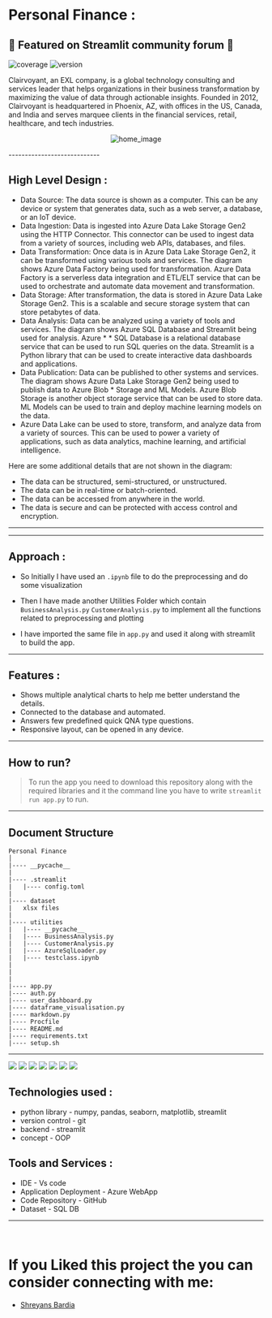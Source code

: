# Personal Finance : 

## 🌟 Featured on Streamlit community forum 🌟
![coverage](https://img.shields.io/badge/coverage-100%25-green) 
![version](https://img.shields.io/badge/version-0.4.1-blue)
<!-- everything tested  -->

Clairvoyant, an EXL company, is a global technology consulting and services leader that helps organizations in their business transformation by maximizing the value of data through actionable insights. Founded in 2012, Clairvoyant is headquartered in Phoenix, AZ, with offices in the US, Canada, and India and serves marquee clients in the financial services, retail, healthcare, and tech industries.
<p align = 'center' >
    <img alt = 'home_image' src = 'results/result.gif'>
</p>
----------------------------

## High Level Design :
* Data Source: The data source is shown as a computer. This can be any device or system that generates data, such as a web server, a database, or an IoT device.
* Data Ingestion: Data is ingested into Azure Data Lake Storage Gen2 using the HTTP Connector. This connector can be used to ingest data from a variety of sources, including web APIs, databases, and files.
* Data Transformation: Once data is in Azure Data Lake Storage Gen2, it can be transformed using various tools and services. The diagram shows Azure Data Factory being used for transformation. Azure Data Factory is a serverless data integration and ETL/ELT service that can be used to orchestrate and automate data movement and transformation.
* Data Storage: After transformation, the data is stored in Azure Data Lake Storage Gen2. This is a scalable and secure storage system that can store petabytes of data.
* Data Analysis: Data can be analyzed using a variety of tools and services. The diagram shows Azure SQL Database and Streamlit being used for analysis. Azure * * SQL Database is a relational database service that can be used to run SQL queries on the data. Streamlit is a Python library that can be used to create interactive data dashboards and applications.
* Data Publication: Data can be published to other systems and services. The diagram shows Azure Data Lake Storage Gen2 being used to publish data to Azure Blob * Storage and ML Models. Azure Blob Storage is another object storage service that can be used to store data. ML Models can be used to train and deploy machine learning models on the data.
* Azure Data Lake can be used to store, transform, and analyze data from a variety of sources. This can be used to power a variety of applications, such as data analytics, machine learning, and artificial intelligence.

Here are some additional details that are not shown in the diagram:
* The data can be structured, semi-structured, or unstructured.
* The data can be in real-time or batch-oriented.
* The data can be accessed from anywhere in the world.
* The data is secure and can be protected with access control and encryption.

------------------------------

----------------------------

## Approach : 

* So Initially I have used an <code>.ipynb</code> file to do the preprocessing and do some visualization

* Then I have made another Utilities Folder which contain <code>BusinessAnalysis.py</code> <code>CustomerAnalysis.py</code> to implement all the functions related to preprocessing and plotting

* I have imported the same file in <code>app.py</code> and used it along with streamlit to build the app.

------------------------------

## Features : 

* Shows multiple analytical charts to help me better understand the details.
* Connected to the database and automated. 
* Answers few predefined quick QNA type questions. 
* Responsive layout, can be opened in any device. 
------------------------------

## How to run? 

> To run the app you need to download this repository along with the required libraries and it the command line you have to write <code>streamlit run app.py</code> to run. 
------------------------------- 

## Document Structure 

```
Personal Finance 
│
|---- __pycache__
|
|---- .streamlit
|   |---- config.toml
|
|---- dataset 
|   xlsx files
|
|---- utilities
|   |---- __pycache__
|   |---- BusinessAnalysis.py
|   |---- CustomerAnalysis.py
|   |---- AzureSqlLoader.py
|   |---- testclass.ipynb
|   
|
|
|---- app.py
|---- auth.py
|---- user_dashboard.py
|---- dataframe_visualisation.py
|---- markdown.py
|---- Procfile 
|---- README.md
|---- requirements.txt
|---- setup.sh

```
---------------------
<p align="left">
    <img src="https://img.shields.io/badge/python%20-%2314354C.svg?&style=for-the-badge&logo=python&logoColor=white"/>
    <img src="https://img.shields.io/badge/pandas-%23150458.svg?style=for-the-badge&logo=pandas&logoColor=white">
    <img src="https://img.shields.io/badge/numpy-%23F7931E.svg?style=for-the-badge&logo=numpy&logoColor=white">
    <img src="https://img.shields.io/badge/streamlit-%23F05033.svg?style=for-the-badge&logo=streamlit&logoColor=white">
    <img src="https://img.shields.io/badge/plotly-%037FFC.svg?style=for-the-badge&logo=plotly&logoColor=white">
    <img src="https://img.shields.io/badge/vscode-%23190458.svg?style=for-the-badge&logo=visualstudio&logoColor=white">
    <img src="https://img.shields.io/badge/Azure-0078D4?style=for-the-badge&logo=microsoft-azure&logoColor=white">
</p>

## Technologies used : 

* python library - numpy, pandas, seaborn, matplotlib, streamlit
* version control - git 
* backend - streamlit
* concept - OOP

## Tools and Services : 
* IDE - Vs code 
* Application Deployment - Azure WebApp
* Code Repository - GitHub
* Dataset - SQL DB


-----------------------
<br>

# If you Liked this project the you can consider connecting with me:
* [Shreyans Bardia](https://www.linkedin.com/in/shreyans-bardia/) 
